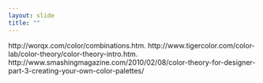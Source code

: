 ```yaml
---
layout: slide
title: ""
---
```


<section data-background-image="assets/images/Slide41.png" data-background-size="90%" data-background-position="center"></section>

<section markdown="1">  
http://worqx.com/color/combinations.htm. 
http://www.tigercolor.com/color-lab/color-theory/color-theory-intro.htm. 
http://www.smashingmagazine.com/2010/02/08/color-theory-for-designer-part-3-creating-your-own-color-palettes/
</section>